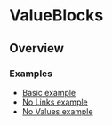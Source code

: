 # ValueBlocks

## Overview

### Examples

- [Basic example](basic.html)
- [No Links example](no-links.html)
- [No Values example](no-values.html)